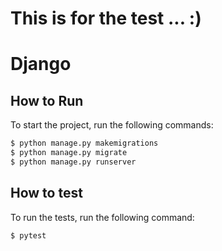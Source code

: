 # This is for the test ... :)



# Django
## How to Run
To start the project, run the following commands:
```bash
$ python manage.py makemigrations
$ python manage.py migrate
$ python manage.py runserver
```


## How to test
To run the tests, run the following command:
```bash
$ pytest
```
